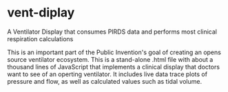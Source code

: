 # vent-diplay
A Ventilator Display that consumes PIRDS data and performs most clinical respiration calculations

This is an important part of the Public Invention's goal of creating an opens source ventilator ecosystem.
This is a stand-alone .html file with about a thousand lines of JavaScript that implements a clinical display
that doctors want to see of an operting ventilator. It includes live data trace plots of pressure and flow, as
well as calculated values such as tidal volume.
